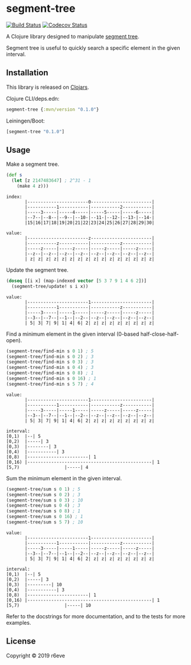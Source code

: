segment-tree
============
[![Build Status][]][Build Results]
[![Codecov Status][]][Codecov Results]

A Clojure library designed to manipulate [segment tree][].

Segment tree is useful to quickly search a specific element in the given
interval.

## Installation

This library is released on [Clojars][].

Clojure CLI/deps.edn:

```clojure
segment-tree {:mvn/version "0.1.0"}
```

Leiningen/Boot:

```clojure
[segment-tree "0.1.0"]
```

## Usage

Make a segment tree.

```clojure
(def s
  (let [z 2147483647] ; 2^31 - 1
    (make 4 z)))
```

```
index:
       |-----------------------0-----------------------|
       |-----------1-----------|-----------2-----------|
       |-----3-----|-----4-----|-----5-----|-----6-----|
       |--7--|--8--|--9--|--10-|--11-|--12-|--13-|--14-|
       |15|16|17|18|19|20|21|22|23|24|25|26|27|28|29|30|

value:
       |-----------------------z-----------------------|
       |-----------z-----------|-----------z-----------|
       |-----z-----|-----z-----|-----z-----|-----z-----|
       |--z--|--z--|--z--|--z--|--z--|--z--|--z--|--z--|
       | z| z| z| z| z| z| z| z| z| z| z| z| z| z| z| z|
```

Update the segment tree.

```clojure
(doseq [[i x] (map-indexed vector [5 3 7 9 1 4 6 2])]
  (segment-tree/update! s i x))
```

```
value:
       |-----------------------1-----------------------|
       |-----------1-----------|-----------z-----------|
       |-----3-----|-----1-----|-----z-----|-----z-----|
       |--3--|--7--|--1--|--2--|--z--|--z--|--z--|--z--|
       | 5| 3| 7| 9| 1| 4| 6| 2| z| z| z| z| z| z| z| z|
```

Find a minimum element in the given interval (0-based half-close-half-open).

```clojure
(segment-tree/find-min s 0 1) ; 5
(segment-tree/find-min s 0 2) ; 3
(segment-tree/find-min s 0 3) ; 3
(segment-tree/find-min s 0 4) ; 3
(segment-tree/find-min s 0 8) ; 1
(segment-tree/find-min s 0 16) ; 1
(segment-tree/find-min s 5 7) ; 4
```

```
value:
       |-----------------------1-----------------------|
       |-----------1-----------|-----------z-----------|
       |-----3-----|-----1-----|-----z-----|-----z-----|
       |--3--|--7--|--1--|--2--|--z--|--z--|--z--|--z--|
       | 5| 3| 7| 9| 1| 4| 6| 2| z| z| z| z| z| z| z| z|

interval:
[0,1)  |--| 5
[0,2)  |-----| 3
[0,3)  |--------| 3
[0,4)  |-----------| 3
[0,8)  |-----------------------| 1
[0,16) |-----------------------------------------------| 1
[5,7)                 |-----| 4
```

Sum the minimum element in the given interval.

```clojure
(segment-tree/sum s 0 1) ; 5
(segment-tree/sum s 0 2) ; 3
(segment-tree/sum s 0 3) ; 10
(segment-tree/sum s 0 4) ; 3
(segment-tree/sum s 0 8) ; 1
(segment-tree/sum s 0 16) ; 1
(segment-tree/sum s 5 7) ; 10
```

```
value:
       |-----------------------1-----------------------|
       |-----------1-----------|-----------z-----------|
       |-----3-----|-----1-----|-----z-----|-----z-----|
       |--3--|--7--|--1--|--2--|--z--|--z--|--z--|--z--|
       | 5| 3| 7| 9| 1| 4| 6| 2| z| z| z| z| z| z| z| z|

interval:
[0,1)  |--| 5
[0,2)  |-----| 3
[0,3)  |---------| 10
[0,4)  |-----------| 3
[0,8)  |-----------------------| 1
[0,16) |-----------------------------------------------| 1
[5,7)                 |-----| 10
```

Refer to the docstrings for more documentation, and to the tests for more examples.

## License

Copyright © 2019 r6eve

[Build Status]: https://github.com/r6eve/segment-tree/workflows/main/badge.svg
[Build Results]: https://github.com/r6eve/segment-tree/actions
[Codecov Status]: https://codecov.io/github/r6eve/segment-tree/coverage.svg?branch=master
[Codecov Results]: https://codecov.io/github/r6eve/segment-tree?branch=master
[segment tree]: https://www.slideshare.net/iwiwi/ss-3578491/33
[Clojars]: https://clojars.org/segment-tree
